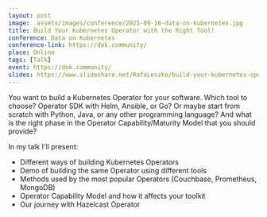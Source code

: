 ```yaml
---
layout: post
image:  assets/images/conference/2021-09-16-data-on-kubernetes.jpg
title: Build Your Kubernetes Operator with the Right Tool!
conference: Data on Kubernetes
conference-link: https://dok.community/
place: Online
tags: [Talk]
event: https://dok.community/
slides: https://www.slideshare.net/RafaLeszko/build-your-kubernetes-operator-with-the-right-tool
---
```


You want to build a Kubernetes Operator for your software. Which tool to choose? Operator SDK with Helm, Ansible, or Go? Or maybe start from scratch with Python, Java, or any other programming language? And what is the right phase in the Operator Capability/Maturity Model that you should provide?

In my talk I'll present:
- Different ways of building Kubernetes Operators
- Demo of building the same Operator using different tools
- Methods used by the most popular Operators (Couchbase, Prometheus, MongoDB)
- Operator Capability Model and how it affects your toolkit
- Our journey with Hazelcast Operator

